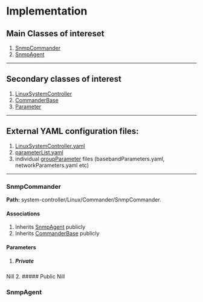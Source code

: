 # Implementation

## Main Classes of intereset
1. [SnmpCommander](#snmpcommander)
2. [SnmpAgent](#snmpagent)
--------
## Secondary classes of interest
1. [LinuxSystemController]()
2. [CommanderBase]()
3. [Parameter]()
--------
## External YAML configuration files:
1. [LinuxSystemController.yaml]()
2. [parameterList.yaml]()
3. individual [groupParameter]() files (basebandParameters.yaml, networkParameters.yaml etc) 
--------
### SnmpCommander
**Path:** system-controller/Linux/Commander/SnmpCommander.

#### Associations
1. Inherits [SnmpAgent](#snmpagent) publicly
2. Inherits [CommanderBase](#commander) publicly

#### Parameters
1. ##### Private
Nill
2. ##### Public
Nill


### SnmpAgent
